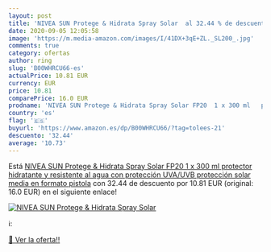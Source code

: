 ```yaml
---
layout: post
title: 'NIVEA SUN Protege & Hidrata Spray Solar  al 32.44 % de descuento'
date: 2020-09-05 12:05:58
image: 'https://m.media-amazon.com/images/I/41DX+3qE+ZL._SL200_.jpg'
comments: true
category: ofertas
author: ring
slug: 'B00WHRCU66-es'
actualPrice: 10.81 EUR
currency: EUR
price: 10.81
comparePrice: 16.0 EUR
prodname: 'NIVEA SUN Protege & Hidrata Spray Solar FP20  1 x 300 ml   protector hidratante y resistente al agua con protección UVA/UVB  protección solar media en formato pistola'
country: 'es'
flag: '🇪🇸'
buyurl: 'https://www.amazon.es/dp/B00WHRCU66/?tag=tolees-21'
descuento: '32.44'
average: '10.73'
---
```


Está [NIVEA SUN Protege & Hidrata Spray Solar FP20  1 x 300 ml   protector hidratante y resistente al agua con protección UVA/UVB  protección solar media en formato pistola](https://www.amazon.es/dp/B00WHRCU66/?tag=tolees-21) con 32.44 de descuento por 10.81 EUR (original: 16.0 EUR) en el siguiente enlace!

[![NIVEA SUN Protege & Hidrata Spray Solar ](https://m.media-amazon.com/images/I/41DX+3qE+ZL._SL200_.jpg)](https://www.amazon.es/dp/B00WHRCU66/?tag=tolees-21)

ℹ️:


[🛒 Ver la oferta!!](https://www.amazon.es/dp/B00WHRCU66/?tag=tolees-21)
